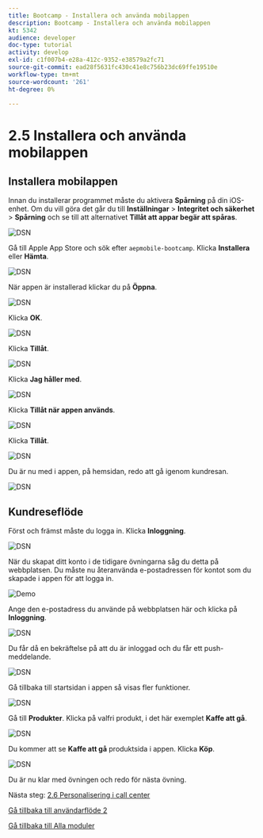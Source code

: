 ```yaml
---
title: Bootcamp - Installera och använda mobilappen
description: Bootcamp - Installera och använda mobilappen
kt: 5342
audience: developer
doc-type: tutorial
activity: develop
exl-id: c1f007b4-e28a-412c-9352-e38579a2fc71
source-git-commit: ead28f5631fc430c41e8c756b23dc69ffe19510e
workflow-type: tm+mt
source-wordcount: '261'
ht-degree: 0%

---
```


# 2.5 Installera och använda mobilappen


## Installera mobilappen

Innan du installerar programmet måste du aktivera **Spårning** på din iOS-enhet. Om du vill göra det går du till **Inställningar** > **Integritet och säkerhet** > **Spårning** och se till att alternativet **Tillåt att appar begär att spåras**.

![DSN](./../uc3/images/app4.png)

Gå till Apple App Store och sök efter `aepmobile-bootcamp`. Klicka **Installera** eller **Hämta**.

![DSN](./../uc3/images/app1.png)

När appen är installerad klickar du på **Öppna**.

![DSN](./../uc3/images/app2.png)

Klicka **OK**.

![DSN](./../uc3/images/app9.png)

Klicka **Tillåt**.

![DSN](./../uc3/images/app3.png)

Klicka **Jag håller med**.

![DSN](./../uc3/images/app7.png)

Klicka **Tillåt när appen används**.

![DSN](./../uc3/images/app8.png)

Klicka **Tillåt**.

![DSN](./../uc3/images/app5.png)

Du är nu med i appen, på hemsidan, redo att gå igenom kundresan.

![DSN](./../uc3/images/app12.png)

## Kundreseflöde

Först och främst måste du logga in. Klicka **Inloggning**.

![DSN](./../uc3/images/app13.png)

När du skapat ditt konto i de tidigare övningarna såg du detta på webbplatsen. Du måste nu återanvända e-postadressen för kontot som du skapade i appen för att logga in.

![Demo](./../uc3/images/pv1.png)

Ange den e-postadress du använde på webbplatsen här och klicka på **Inloggning**.

![DSN](./../uc3/images/app14.png)

Du får då en bekräftelse på att du är inloggad och du får ett push-meddelande.

![DSN](./../uc3/images/app15.png)

Gå tillbaka till startsidan i appen så visas fler funktioner.

![DSN](./../uc3/images/app17.png)

Gå till **Produkter**. Klicka på valfri produkt, i det här exemplet **Kaffe att gå**.

![DSN](./images/app19.png)

Du kommer att se **Kaffe att gå** produktsida i appen. Klicka **Köp**.

![DSN](./images/app20.png)

Du är nu klar med övningen och redo för nästa övning.

Nästa steg: [2.6 Personalisering i call center](./ex6.md)

[Gå tillbaka till användarflöde 2](./uc2.md)

[Gå tillbaka till Alla moduler](../../overview.md)
